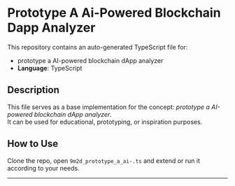 # Prototype A Ai-Powered Blockchain Dapp Analyzer

This repository contains an auto-generated TypeScript file for:

- prototype a AI-powered blockchain dApp analyzer
- **Language**: TypeScript

## Description

This file serves as a base implementation for the concept: *prototype a AI-powered blockchain dApp analyzer*.  
It can be used for educational, prototyping, or inspiration purposes.

## How to Use

Clone the repo, open `9m2d_prototype_a_ai-.ts` and extend or run it according to your needs.

---


